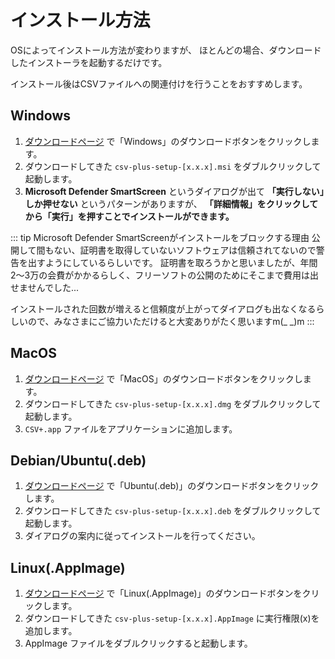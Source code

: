 # インストール方法

OSによってインストール方法が変わりますが、
ほとんどの場合、ダウンロードしたインストーラを起動するだけです。

インストール後はCSVファイルへの関連付けを行うことをおすすめします。

## Windows

1. [ダウンロードページ](/csv-plus/download) で「Windows」のダウンロードボタンをクリックします。
2. ダウンロードしてきた `csv-plus-setup-[x.x.x].msi` をダブルクリックして起動します。
3. **Microsoft Defender SmartScreen** というダイアログが出て **「実行しない」しか押せない**
   というパターンがありますが、 **「詳細情報」をクリックしてから「実行」を押すことでインストールができます。**

::: tip Microsoft Defender SmartScreenがインストールをブロックする理由
公開して間もない、証明書を取得していないソフトウェアは信頼されてないので警告を出すようにしているらしいです。
証明書を取ろうかと思いましたが、年間2〜3万の会費がかかるらしく、フリーソフトの公開のためにそこまで費用は出せませんでした...

インストールされた回数が増えると信頼度が上がってダイアログも出なくなるらしいので、みなさまにご協力いただけると大変ありがたく思いますm(_ _)m
:::

## MacOS

1. [ダウンロードページ](/csv-plus/download) で「MacOS」のダウンロードボタンをクリックします。
2. ダウンロードしてきた `csv-plus-setup-[x.x.x].dmg` をダブルクリックして起動します。
3. `CSV+.app` ファイルをアプリケーションに追加します。


## Debian/Ubuntu(.deb)

1. [ダウンロードページ](/csv-plus/download) で「Ubuntu(.deb)」のダウンロードボタンをクリックします。
2. ダウンロードしてきた `csv-plus-setup-[x.x.x].deb` をダブルクリックして起動します。
3. ダイアログの案内に従ってインストールを行ってください。


## Linux(.AppImage)

1. [ダウンロードページ](/csv-plus/download) で「Linux(.AppImage)」のダウンロードボタンをクリックします。
2. ダウンロードしてきた `csv-plus-setup-[x.x.x].AppImage` に実行権限(x)を追加します。
3. AppImage ファイルをダブルクリックすると起動します。
